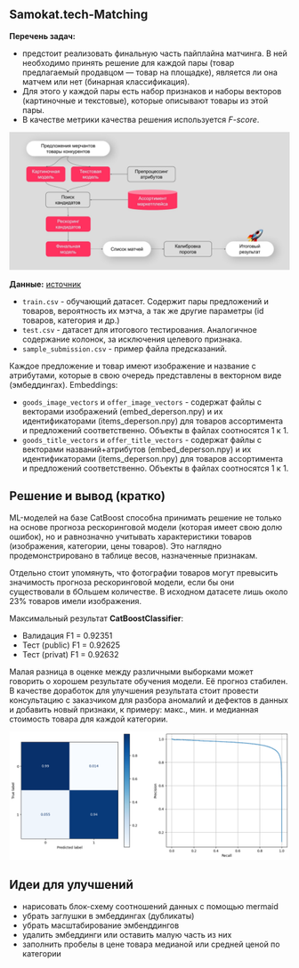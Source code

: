 ## Samokat.tech-Matching

**Перечень задач:**
- предстоит реализовать финальную часть пайплайна матчинга. В ней необходимо принять решение для каждой пары (товар предлагаемый продавцом — товар на площадке), является ли она матчем или нет (бинарная классификация).
- Для этого у каждой пары есть набор признаков и наборы векторов (картиночные и текстовые), которые описывают товары из этой пары.
- В качестве метрики качества решения используется _F-score_.

![Схема модели мэтчинга](Matching_model_diagram.jpg)

**Данные:** [источник](https://www.kaggle.com/competitions/binary-classification-offers-on-the-marketplace/data)

- `train.csv` - обучающий датасет. Содержит пары предложений и товаров, вероятность их мэтча, а так же другие параметры (id товаров, категория и др.)
- `test.csv` - датасет для итогового тестирования. Аналогичное содержание колонок, за исключения целевого признака.
- `sample_submission.csv` - пример файла предсказаний.

Каждое предложение и товар имеют изображение и название с атрибутами, которые в свою очередь представлены в векторном виде (эмбеддингах).
Embeddings:

- `goods_image_vectors` и `offer_image_vectors` - содержат файлы с векторами изображений (embed_deperson.npy) и их идентификаторами (items_deperson.npy) для товаров ассортимента и предложений соответственно. Объекты в файлах соотносятся 1 к 1.
- `goods_title_vectors` и `offer_title_vectors` - содержат файлы с векторами названий+атрибутов (embed_deperson.npy) и их идентификаторами (items_deperson.npy) для товаров ассортимента и предложений соответственно. Объекты в файлах соотносятся 1 к 1.

## Решение и вывод (кратко)

ML-моделей на базе CatBoost способна принимать решение не только на основе прогноза рескоринговой модели (которая имеет свою долю ошибок), но и равнозначно учитывать характеристики товаров (изображения, категории, цены товаров). Это наглядно продемонстрировано в таблице весов, назначенные признакам.

Отдельно стоит упомянуть, что фотографии товаров могут превысить значимость прогноза рескоринговой модели, если бы они существовали в бОльшем количестве. В исходном датасете лишь около 23% товаров имели изображения.

Максимальный результат **CatBoostClassifier**:
- Валидация     F1 = 0.92351
- Тест (public) F1 = 0.92625
- Тест (privat) F1 = 0.92632

Малая разница в оценке между различными выборками может говорить о хорошем результате обучения модели. Её прогноз стабилен. В качестве доработок для улучшения результата стоит провести консультацию с заказчиком для разбора аномалий и дефектов в данных и добавить новый признаки, к примеру: макс., мин. и медианная стоимость товара для каждой категории.

![Матрица ошибок и PR-кривая](ConfusionMatrix_&_PR-curve.png)

## Идеи для улучшений
- нарисовать блок-схему соотношений данных с помощью mermaid
- убрать заглушки в эмбеддингах (дубликаты) 
- убрать масштабирование эмбенддингов
- удалить эмбеддинги или оставить малую часть из них
- заполнить пробелы в цене товара медианой или средней ценой по категории